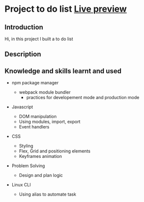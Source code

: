 # Project to do list [Live preview](https://lancedang64.github.io/project_todo-list/)

## Introduction
Hi, in this project I built a to do list

## Description


## Knowledge and skills learnt and used
- npm package manager
  - webpack module bundler
    - practices for developement mode and production mode

- Javascript
  - DOM manipulation
  - Using modules, import, export
  - Event handlers

- CSS
  - Styling
  - Flex, Grid and positioning elements
  - Keyframes animation
  
- Problem Solving
  - Design and plan logic

- Linux CLI
  - Using alias to automate task